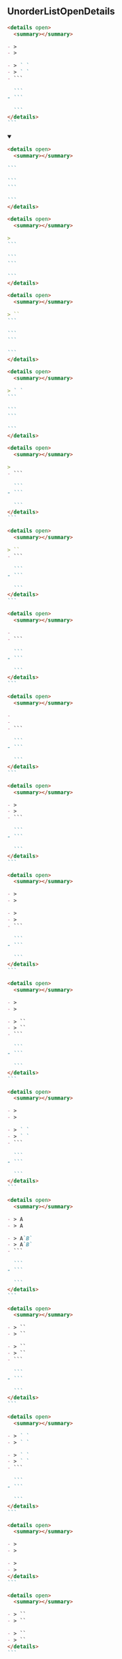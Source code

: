 ## UnorderListOpenDetails
````md
<details open>
  <summary></summary>

- > 
- > 

- > ` `
- > ` `
- ```  

  ```  
- ```  

  ```  
</details>
```
````
<details open>
    <summary></summary>

````md
<details open>
  <summary></summary>

```  

```  
```  

```  
</details>
````
````md
<details open>
  <summary></summary>

> 
```  

```  
```  

```  
</details>
````
````md
<details open>
  <summary></summary>

> ``
```  

```  
```  

```  
</details>
````
````md
<details open>
  <summary></summary>

> ` `
```  

```  
```  

```  
</details>
````


````md
<details open>
  <summary></summary>

>
- ```  

  ```  
- ```  

  ```  
</details>
```
````
````md
<details open>
  <summary></summary>

> ``
- ```  

  ```  
- ```  

  ```  
</details>
```
````


````md
<details open>
  <summary></summary>

- 
- ```  

  ```  
- ```  

  ```  
</details>
```
````
````md
<details open>
  <summary></summary>

- 
- 
- ```  

  ```  
- ```  

  ```  
</details>
```
````
````md
<details open>
  <summary></summary>

- >
- >
- ```  

  ```  
- ```  

  ```  
</details>
```
````
````md
<details open>
  <summary></summary>

- >
- >

- >
- >
- ```  

  ```  
- ```  

  ```  
</details>
```
````
````md
<details open>
  <summary></summary>

- > 
- > 

- > ``
- > ``
- ```  

  ```  
- ```  

  ```  
</details>
```
````
````md
<details open>
  <summary></summary>

- > 
- > 

- > ` `
- > ` `
- ```  

  ```  
- ```  

  ```  
</details>
```
````
````md
<details open>
  <summary></summary>

- > A
- > A

- > A`B`
- > A`B`
- ```  

  ```  
- ```  

  ```  
</details>
```
````
````md
<details open>
  <summary></summary>

- > ``
- > ``

- > ``
- > ``
- ```  

  ```  
- ```  

  ```  
</details>
```
````
````md
<details open>
  <summary></summary>

- > ` `
- > ` `

- > ` `
- > ` `
- ```  

  ```  
- ```  

  ```  
</details>
```
````


````md
<details open>
  <summary></summary>

- >
- >

- >
- >
</details>
```
````
````md
<details open>
  <summary></summary>

- > ``
- > ``

- > `` 
- > ``
</details>
```
````
</details>

